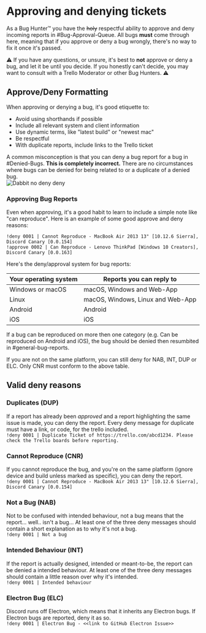 # Approving and denying tickets
As a Bug Hunter:tm: you have the ~~holy~~ respectful ability to approve and deny incoming reports in #Bug-Approval-Queue. All bugs **must** come through here, meaning that if you approve or deny a bug wrongly, there's no way to fix it once it's passed.

:warning: If you have any questions, or unsure, it's best to **not** approve or deny a bug, and let it be until you decide. If you honestly can't decide, you may want to consult with a Trello Moderator or other Bug Hunters. :warning:

## Approve/Deny Formatting
When approving or denying a bug, it's good etiquette to:
- Avoid using shorthands if possible
- Include all relevant system and client information
- Use dynamic terms, like "latest build" or "newest mac"
- Be respectful
- With duplicate reports, include links to the Trello ticket

A common misconception is that you can deny a bug report for a bug in #Denied-Bugs. **This is completely incorrect.** There are no circumstances where bugs can be denied for being related to or a duplicate of a denied bug.  
![Dabbit no deny deny](https://itspugle.is-a-bad-waifu.com/ed8718.png)

### Approving Bug Reports
Even when approving, it's a good habit to learn to include a simple note like "can reproduce". Here is an example of some good approve and deny reasons:
```
!deny 0001 | Cannot Reproduce - MacBook Air 2013 13" [10.12.6 Sierra], Discord Canary [0.0.154]   
!approve 0002 | Can Reproduce - Lenovo ThinkPad [Windows 10 Creators], Discord Canary [0.0.163]
```

Here's the deny/approval system for bug reports:

Your operating system | Reports you can reply to
-------- | --------
Windows or macOS | macOS, Windows and Web-App
Linux | macOS, Windows, Linux and Web-App
Android | Android
iOS | iOS

If a bug can be reproduced on more then one category (e.g. Can be reproduced on Android and iOS), the bug should be denied then resumbited in #general-bug-reports.

If you are not on the same platform, you can still deny for NAB, INT, DUP or ELC. Only CNR must conform to the above table.

## Valid deny reasons
### Duplicates (DUP)
If a report has already been *approved* and a report highlighting the same issue is made, you can deny the report. Every deny message for duplicate must have a link, or code, for the trello included.  
`!deny 0001 | Duplicate Ticket of https://trello.com/abcd1234. Please check the Trello boards before reporting.`

### Cannot Reproduce (CNR)
If you cannot reproduce the bug, and you're on the same platform (ignore device and build unless marked as specific), you can deny the report.  
`!deny 0001 | Cannot Reproduce - MacBook Air 2013 13" [10.12.6 Sierra], Discord Canary [0.0.154]`

### Not a Bug (NAB)
Not to be confused with intended behaviour, not a bug means that the report... well.. isn't a bug... At least one of the three deny messages should contain a short explanation as to why it's not a bug.  
`!deny 0001 | Not a bug`

### Intended Behaviour (INT)
If the report is actually designed, intended or meant-to-be, the report can be denied a intended behaviour. At least one of the three deny messages should contain a little reason over why it's intended.   
`!deny 0001 | Intended behaviour`

### Electron Bug (ELC)
Discord runs off Electron, which means that it inherits any Electron bugs. If Electron bugs are reported, deny it as so.  
`!deny 0001 | Electron Bug - <<link to GitHub Electron Issue>>`
